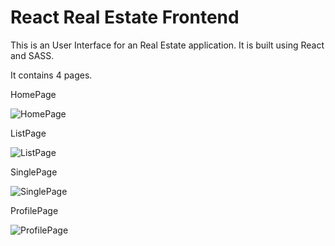# React Real Estate Frontend

This is an User Interface for an Real Estate application. It is built using React and SASS.

It contains 4 pages.

HomePage

![HomePage](https://github.com/chinmaygs/Real-Estate_React-frontend/assets/164546850/0b1419f5-26f4-4f28-b9b5-eba77932073d)

ListPage

![ListPage](https://github.com/chinmaygs/Real-Estate_React-frontend/assets/164546850/c313dcff-5069-4287-aed3-71ffe4d6864a)

SinglePage

![SinglePage](https://github.com/chinmaygs/Real-Estate_React-frontend/assets/164546850/f27cc15c-ceff-4344-bf76-14e8247babdc)

ProfilePage

![ProfilePage](https://github.com/chinmaygs/Real-Estate_React-frontend/assets/164546850/8530e1cf-d036-4fa2-8497-42e44bf42d89)

